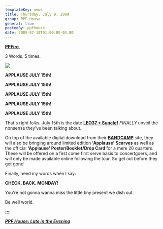 ```yaml
---
templateKey: news
title: Thursday, July 9, 2009
group: PPF House
general: true
postedBy: ppfhouse
date: 2009-07-10T01:00:00-04:00
---
```

[**PPFire**](http://www.myspace.com/ppfhouse),

3 Words. 5 times.

[![](http://c3.ac-images.myspacecdn.com/images02/89/l_269657c348a74545b03d2c1eb5b856f6.jpg)](http://c3.ac-images.myspacecdn.com/images02/89/l_269657c348a74545b03d2c1eb5b856f6.jpg)

**APPLAUSE JULY 15th!**

**APPLAUSE JULY 15th!**

**APPLAUSE JULY 15th!**

**APPLAUSE JULY 15th!**

**APPLAUSE JULY 15th!**

That's right folks. July 15th is the date [**LEO37 + Sunclef**](http://leo37.bandcamp.com) *FINALLY* unveil the nonsense they've been talking about.

On top of the available digital download from their [**BANDCAMP**](http://leo37.bandcamp.com) site, they will also be bringing around limited edition **'Applause' Scarves** as well as the official **'Applause' Poster/Booklet/Drop Card** for a mere 20 quarters. These will be offered on a first come first serve basis to concertgoers, and will only be made available online following the tour. So get out before they get gone!

Finally, heed my words when I say:

**CHECK. BACK. MONDAY!**

You're not gonna wanna miss the little tiny present we dish out.

Be well world.

[***:::*** ](http://www.youtube.com/watch?v=yWo18tM9qGY)

[***PPF House: Late in the Evening***](http://www.youtube.com/watch?v=yWo18tM9qGY)